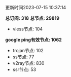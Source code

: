 更新时间2023-07-15 10:37:14

**总订阅: 318**
**总节点: 29819**
- vless节点: 104

**google ping有效节点: 1062**
- trojan节点: 102
- ss节点: 77
- v2ray节点: 830
- ssr节点: 53
